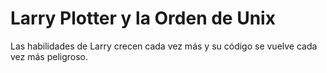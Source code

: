 # Larry Plotter y la Orden de Unix

Las habilidades de Larry crecen cada vez más y su código 
se vuelve cada vez más peligroso.

